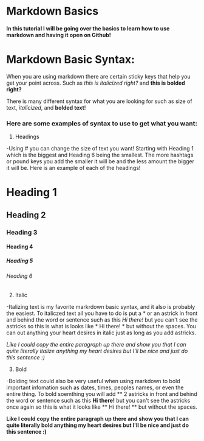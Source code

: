 # Markdown Basics

#### In this tutorial I will be going over the basics to learn how to use markdown and having it open on Github!

# Markdown Basic Syntax:

When you are using markdown there are certain sticky keys that help you get your point across. Such as *this is italicized right?* and **this is bolded right?**

There is many different syntax for what you are looking for such as size of text, *italicized*, and **bolded text**!



### Here are some examples of syntax to use to get what you want:

1. Headings

-Using # you can change the size of text you want! Starting with Heading 1 which is the biggest and Heading 6 being the smallest. The more hashtags or pound keys you add the smaller it will be and the less amount the bigger it will be. Here is an example of each of the headings!

# Heading 1 
## Heading 2
### Heading 3
#### Heading 4
##### Heading 5
###### Heading 6




2. Italic

-Italizing text is my favorite markrdown basic syntax, and it also is probably the easiest. To italiczed text all you have to do is put a * or an astrick in front and behind the word or sentence such as this *Hi there!* but you can't see the astricks so this is what is looks like * Hi there! * but without the spaces. You can out anything your heart desires in italic just as long as you add astricks.

*Like I could copy the entire paragraph up there and show you that I can quite literally italize anything my heart desires but I'll be nice and just do this sentence :)*


3. Bold

-Bolding text could also be very useful when using markdown to bold important infomation such as dates, times, peoples names, or even the entire thing. To bold soemthing you will add ** 2 astricks in front and behind the word or sentence such as this **Hi there!** but you can't see the astricks once again so this is what it looks like ** Hi there! ** but without the spaces. 

**Like I could copy the entire paragraph up there and show you that I can quite literally bold anything my heart desires but I'll be nice and just do this sentence :)**




